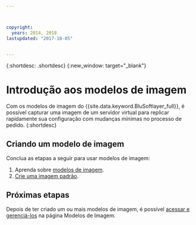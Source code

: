 ```yaml
---



copyright:
  years: 2014, 2018
lastupdated: "2017-10-05"


---
```


{:shortdesc: .shortdesc}
{:new_window: target="_blank"}

# Introdução aos modelos de imagem

Com os modelos de imagem do {{site.data.keyword.BluSoftlayer_full}}, é possível capturar uma imagem de um servidor virtual para replicar rapidamente sua configuração com mudanças mínimas no processo de pedido.
{:shortdesc}


## Criando um modelo de imagem

Conclua as etapas a seguir para usar modelos de imagem:
1. Aprenda sobre [modelos de imagem](image_about.html).
2. [Crie uma imagem padrão](create-standard-image.html). 

## Próximas etapas 

Depois de ter criado um ou mais modelos de imagem, é possível [acessar e gerenciá-los](access-image-templates-screen.html) na página Modelos de Imagem.








